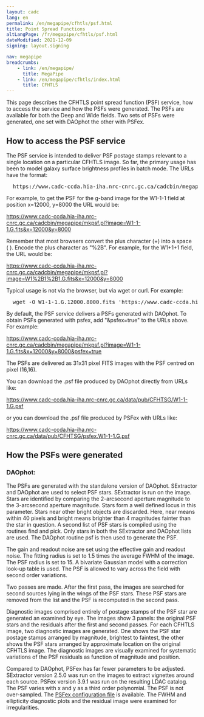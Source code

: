 ```yaml
---
layout: cadc
lang: en
permalink: /en/megapipe/cfhtls/psf.html
title: Point Spread Functions
altLangPage: /fr/megapipe/cfhtls/psf.html
dateModified: 2021-12-09
signing: layout.signing

nav: megapipe
breadcrumbs:
    - link: /en/megapipe/
      title: MegaPipe
    - link: /en/megapipe/cfhtls/index.html
      title: CFHTLS
---
```

<p>
    This page describes the CFHTLS point spread function (PSF)
    service, how to access the service and how the PSFs were
    generated. The PSFs are available for both the Deep and Wide
    fields. Two sets of PSFs were generated, one set with DAOphot the
    other with PSFex.
</p>
<h2>How to access the PSF service</h2>
<p>
    The PSF service is intended to deliver PSF postage stamps relevant to
    a single location on a particular CFHTLS image. So far, the primary usage
    has been to model galaxy surface brightness profiles in batch
    mode. The URLs have the format:
</p>
<pre>
  https://www.cadc-ccda.hia-iha.nrc-cnrc.gc.ca/cadcbin/megapipe/mkpsf.pl?image=[image.fits]&amp;x=[x-pixel]&amp;y=[y-pixel]
</pre>
<p>
    For example, to get the PSF for the g-band image for the W1-1-1
    field at position x=12000, y=8000 the URL would be:
</p>
<p>
  <a href="https://www.cadc-ccda.hia-iha.nrc-cnrc.gc.ca/cadcbin/megapipe/mkpsf.pl?image=W1-1-1.G.fits&amp;x=12000&amp;y=8000">https://www.cadc-ccda.hia-iha.nrc-cnrc.gc.ca/cadcbin/megapipe/mkpsf.pl?image=W1-1-1.G.fits&amp;x=12000&amp;y=8000</a>
</p>
<p>
    Remember that most browsers convert the plus character (+) into a
    space (&nbsp;).  Encode the plus character as "%2B". For example,
    for the W1+1+1 field, the URL would be:
</p>
<p>
  <a href="https://www.cadc-ccda.hia-iha.nrc-cnrc.gc.ca/cadcbin/megapipe/mkpsf.pl?image=W1%2B1%2B1.G.fits&amp;x=12000&amp;y=8000">https://www.cadc-ccda.hia-iha.nrc-cnrc.gc.ca/cadcbin/megapipe/mkpsf.pl?image=W1%2B1%2B1.G.fits&amp;x=12000&amp;y=8000</a>
</p>
<p>
    Typical usage is not via the browser, but via wget or curl. For example:
</p>
<pre>
  wget -O W1-1-1.G.12000.8000.fits 'https://www.cadc-ccda.hia-iha.nrc-cnrc.gc.ca/cadcbin/megapipe/mkpsf.pl?image=W1-1-1.G.fitss&amp;x=12000&amp;y=8000'
</pre>
<p>
    By default, the PSF service delivers a PSFs generated with
    DAOphot. To obtain PSFs generated with psfex, add "&amp;psfex=true" to
    the URLs above. For example:
</p>
<p>
  <a href="https://www.cadc-ccda.hia-iha.nrc-cnrc.gc.ca/cadcbin/megapipe/mkpsf.pl?image=W1-1-1.G.fits&amp;x=12000&amp;y=8000&amp;psfex=true">https://www.cadc-ccda.hia-iha.nrc-cnrc.gc.ca/cadcbin/megapipe/mkpsf.pl?image=W1-1-1.G.fits&amp;x=12000&amp;y=8000&amp;psfex=true</a>
</p>
<p>
    The PSFs are delivered as 31x31 pixel FITS images with the PSF
    centred on pixel (16,16).
</p>
<p>
    You can download the .psf file produced by DAOphot directly from URLs like:
</p>
<p>
  <a href="https://www.cadc-ccda.hia-iha.nrc-cnrc.gc.ca/data/pub/CFHTSG/W1-1-1.G.psf">https://www.cadc-ccda.hia-iha.nrc-cnrc.gc.ca/data/pub/CFHTSG/W1-1-1.G.psf</a>
</p>
<p>
    or you can download the .psf file produced by PSFex with URLs like:
</p>
<p>
  <a href="https://www.cadc-ccda.hia-iha.nrc-cnrc.gc.ca/data/pub/CFHTSG/psfex.W1-1-1.G.psf">https://www.cadc-ccda.hia-iha.nrc-cnrc.gc.ca/data/pub/CFHTSG/psfex.W1-1-1.G.psf</a>
</p>
<h2>How the PSFs were generated</h2>
<h3>DAOphot:</h3>
<p>
    The PSFs are generated with the standalone version of
    DAOphot. SExtractor and DAOphot are used to select PSF
    stars. SExtractor is run on the image. Stars are identified by
    comparing the 2-arcsecond aperture magnitude to the 3-arcsecond
    aperture magnitude.  Stars form a well defined locus in this
    parameter. Stars near other bright objects are discarded. Here, near
    means within 40 pixels and bright means brighter than 4 magnitudes
    fainter than the star in question. A second list of PSF stars is
    compiled using the routines find and pick. Only stars in both the
    SExtractor and DAOphot lists are used.  The DAOphot routine psf is
    then used to generate the PSF.
</p>
<p>
    The gain and readout noise are set using the effective gain and
    readout noise. The fitting radius is set to 1.5 times the average
    FWHM of the image.  The PSF radius is set to 15. A bivariate
    Gaussian model with a correction look-up table is used. The PSF is
    allowed to vary across the field with second order variations.
</p>
<p>
    Two passes are made. After the first pass, the images are searched
    for second sources lying in the wings of the PSF stars. These PSF
    stars are removed from the list and the PSF is recomputed in the
    second pass.
</p>
<p>
    Diagnostic images comprised entirely of postage stamps of the PSF
    star are generated an examined by eye. The images show 3 panels:
    the original PSF stars and the residuals after the first and
    second passes. For each CFHTLS image, two diagnostic images are
    generated. One shows the PSF star postage stamps arranged by
    magnitude, brightest to faintest, the other shows the PSF stars
    arranged by approximate location on the original CFHTLS image. The
    diagnostic images are visually examined for systematic variations
    of the PSF residuals as function of magnitude and position.
</p>
<p>
    Compared to DAOphot, PSFex has far fewer parameters to be
    adjusted. SExtractor version 2.5.0 was run on the images to extract
    vignettes around each source. PSFex version 3.9.1 was run on the
    resulting LDAC catalog. The PSF varies with x and y as a third
    order polynomial. The PSF is not over-sampled. The <a href="/static/files/megapipe/cfhtls_psf.psfc">PSFex configuration file</a> is available. The FWHM and ellipticity
    diagnostic plots and the residual image were examined for
    irregularities.
</p>
